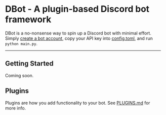 # DBot - A plugin-based Discord bot framework

DBot is a no-nonsense way to spin up a Discord bot with minimal effort. Simply [create a bot account](https://discordpy.readthedocs.io/en/stable/discord.html), copy your API key into [config.toml](/config_example.toml), and run `python main.py`.

---

## Getting Started
Coming soon.

## Plugins
Plugins are how you add functionality to your bot. See [PLUGINS.md](PLUGINS.md) for more info.
